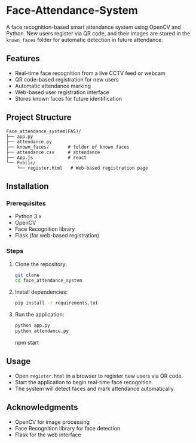 # Face-Attendance-System
A face recognition-based smart attendance system using OpenCV and Python. New users register via QR code, and their images are stored in the `known_faces` folder for automatic detection in future attendance.

## Features
- Real-time face recognition from a live CCTV feed or webcam
- QR code-based registration for new users
- Automatic attendance marking
- Web-based user registration interface
- Stores known faces for future identification

## Project Structure
```
Face_attendance_system(FAS)/
├── app.py              
├── attendance.py       
├── known_faces/       # folder of known faces 
├── attendance.csv     # attendance       
├── App.js             # react
└── Public/
    └── register.html   # Web-based registration page
```

## Installation
### Prerequisites
- Python 3.x
- OpenCV
- Face Recognition library
- Flask (for web-based registration)

### Steps
1. Clone the repository:
   ```sh
   git clone 
   cd face_attendance_system
   ```

2. Install dependencies:
   ```sh
   pip install -r requirements.txt
   ```

3. Run the application:
   ```sh
   python app.py
   python attendance.py
   ```
   npm start

## Usage
- Open `register.html` in a browser to register new users via QR code.
- Start the application to begin real-time face recognition.
- The system will detect faces and mark attendance automatically.



## Acknowledgments
- OpenCV for image processing
- Face Recognition library for face detection
- Flask for the web interface

